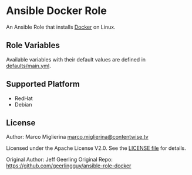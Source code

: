 # Ansible Docker Role

An Ansible Role that installs [Docker](https://www.docker.com) on Linux.

## Role Variables

Available variables with their default values are defined in [defaults/main.yml](defaults/main.yml).

## Supported Platform

* RedHat
* Debian

## License

Author: Marco Miglierina <marco.miglierina@contentwise.tv>

Licensed under the Apache License V2.0. See the [LICENSE file](LICENSE) for details.

Original Author: Jeff Geerling
Original Repo: https://github.com/geerlingguy/ansible-role-docker